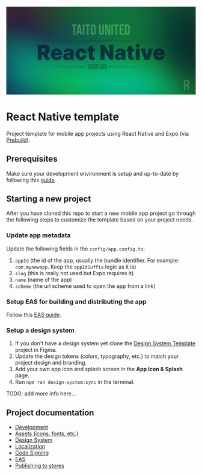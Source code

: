 <p align='center'>
  <img src="docs/banner.jpg" alt="Taito React Native Template banner image"/>
<p/>

# React Native template

Project template for mobile app projects using React Native and Expo (via [Prebuild](https://docs.expo.dev/workflow/prebuild/)).

## Prerequisites

Make sure your development environment is setup and up-to-date by following this [guide](https://reactnative.dev/docs/environment-setup).

## Starting a new project

After you have cloned this repo to start a new mobile app project go through the following steps to customize the template based on your project needs.

### Update app metadata

Update the following fields in the `config/app.config.ts`:

1. `appId` (the id of the app, usually the bundle identifier. For example: `com.mynewapp`. Keep the `appIdSuffix` logic as it is)
2. `slug` (this is really not used but Expo requires it)
3. `name` (name of the app)
4. `scheme` (the url scheme used to open the app from a link)

### Setup EAS for building and distributing the app

Follow this [EAS guide](/docs/EAS.md).

### Setup a design system

1. If you don't have a design system yet clone the [Design System Template](https://www.figma.com/file/vEO1Adp6j0nHiiq9BiexE1/Design-System-Template) project in Figma.
2. Update the design tokens (colors, typography, etc.) to match your project design and branding.
3. Add your own app icon and splash screen in the **App Icon & Splash** page.
4. Run `npm run design-system:sync` in the terminal.

TODO: add more info here...

## Project documentation

- [Development](/docs/DEVELOPMENT.md)
- [Assets (icons, fonts, etc.)](/docs/ASSETS.md)
- [Design System](/docs/DESIGN_SYSTEM.md)
- [Localization](/docs/LOCALIZATION.md)
- [Code Signing](/docs/CODE_SIGNING.md)
- [EAS](/docs/EAS.md)
- [Publishing to stores](/docs/PUBLISHING.md)
